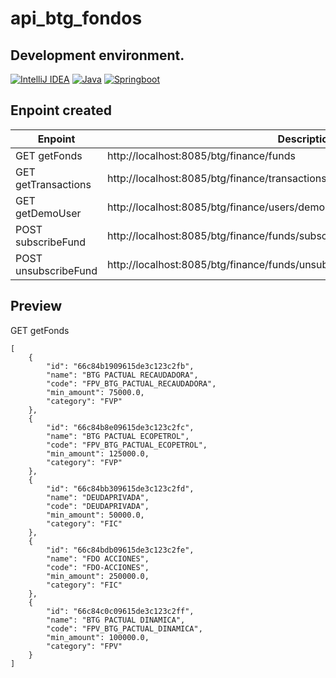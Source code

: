 # api_btg_fondos

## Development environment.
[![IntelliJ IDEA](https://img.shields.io/badge/intelliJIDEA-black?style=for-the-badge&logo=openjdk)](https://github.com/JulianRivers)
[![Java](https://img.shields.io/badge/java-black?style=for-the-badge&logo=openjdk)](https://github.com/JulianRivers)
[![Springboot](https://img.shields.io/badge/springboot-black?style=for-the-badge&logo=springboot)](https://github.com/JulianRivers)

## Enpoint created
| Enpoint | Description |
| --- | --- |
| GET getFonds | http://localhost:8085/btg/finance/funds |
| GET getTransactions |http://localhost:8085/btg/finance/transactions |
| GET getDemoUser | http://localhost:8085/btg/finance/users/demo |
| POST subscribeFund |http://localhost:8085/btg/finance/funds/subscribe|
| POST unsubscribeFund |http://localhost:8085/btg/finance/funds/unsubscribe/66c939b23d81b377b2ff58fc |

## Preview
GET getFonds
~~~
[
    {
        "id": "66c84b1909615de3c123c2fb",
        "name": "BTG PACTUAL RECAUDADORA",
        "code": "FPV_BTG_PACTUAL_RECAUDADORA",
        "min_amount": 75000.0,
        "category": "FVP"
    },
    {
        "id": "66c84b8e09615de3c123c2fc",
        "name": "BTG PACTUAL ECOPETROL",
        "code": "FPV_BTG_PACTUAL_ECOPETROL",
        "min_amount": 125000.0,
        "category": "FVP"
    },
    {
        "id": "66c84bb309615de3c123c2fd",
        "name": "DEUDAPRIVADA",
        "code": "DEUDAPRIVADA",
        "min_amount": 50000.0,
        "category": "FIC"
    },
    {
        "id": "66c84bdb09615de3c123c2fe",
        "name": "FDO ACCIONES",
        "code": "FDO-ACCIONES",
        "min_amount": 250000.0,
        "category": "FIC"
    },
    {
        "id": "66c84c0c09615de3c123c2ff",
        "name": "BTG PACTUAL DINAMICA",
        "code": "FPV_BTG_PACTUAL_DINAMICA",
        "min_amount": 100000.0,
        "category": "FPV"
    }
]
~~~
